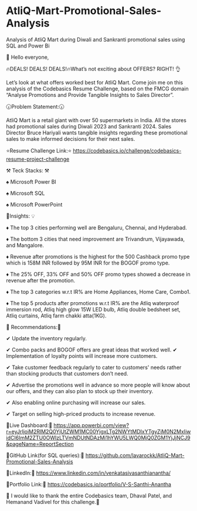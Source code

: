 # AtliQ-Mart-Promotional-Sales-Analysis
Analysis of AtliQ Mart during Diwali and Sankranti promotional sales using SQL and Power Bi

👋 Hello everyone,

🔥DEALS! DEALS! DEALS!🔥What’s not exciting about OFFERS? RIGHT! 👌



 Let’s look at what offers worked best for AtliQ Mart. Come join me on this analysis of the Codebasics Resume Challenge, based on the FMCG domain “Analyse Promotions and Provide Tangible Insights to Sales Director”.



🕡Problem Statement:🕡

AtliQ Mart is a retail giant with over 50 supermarkets in India. All the stores had promotional sales during Diwali 2023 and Sankranti 2024. Sales Director Bruce Hariyali wants tangible insights regarding these promotional sales to make informed decisions for their next sales.



⭐Resume Challenge Link:⭐ https://codebasics.io/challenge/codebasics-resume-project-challenge



⚒  Teck Stacks: ⚒ 

♠ Microsoft Power BI 

♠ Microsoft SQL 

♠ Microsoft PowerPoint



🔦Insights: 💡

♦  The top 3 cities performing well are Bengaluru, Chennai, and Hyderabad. 

♦  The bottom 3 cities that need improvement are Trivandrum, Vijayawada, and Mangalore.

♦   Revenue after promotions is the highest for the 500 Cashback promo type which is 158M INR followed by 95M INR for the BOGOF promo type.

♦   The 25% OFF, 33% OFF and 50% OFF promo types showed a decrease in revenue after the promotion.

♦   The top 3 categories w.r.t IR% are Home Appliances, Home Care, Combo1.

♦    The top 5 products after promotions w.r.t IR% are the Atliq waterproof immersion rod, Atliq high glow 15W LED bulb, Atliq double bedsheet set, Atliq curtains, Atliq farm chakki atta(1KG).



📜 Recommendations:📜 

✔ Update the inventory regularly.

✔ Combo packs and BOGOF offers are great ideas that worked well.      ✔ Implementation of loyalty points will increase more customers.

✔ Take customer feedback regularly to cater to customers' needs rather than stocking products that customers don’t need.

✔ Advertise the promotions well in advance so more people will know about our offers, and they can also plan to stock up their inventory.

✔ Also enabling online purchasing will increase our sales.

✔ Target on selling high-priced products to increase revenue.



🏹Live Dashboard:🏹 https://app.powerbi.com/view?r=eyJrIjoiM2RlM2Q0YjUtZWM1MC00YjgxLTg2NWYtMDIxYTgyZjM0N2MxIiwidCI6ImM2ZTU0OWIzLTVmNDUtNDAzMi1hYWU5LWQ0MjQ0ZGM1YjJjNCJ9&pageName=ReportSection



🏹GitHub Link(for SQL queries):🏹 https://github.com/lavarockk/AtliQ-Mart-Promotional-Sales-Analysis



🏹LinkedIn:🏹 https://www.linkedin.com/in/venkatasivasanthianantha/



🏹Portfolio Link:🏹 https://codebasics.io/portfolio/V-S-Santhi-Anantha



🌷 I would like to thank the entire Codebasics team, Dhaval Patel, and Hemanand Vadivel for this challenge.🌷
